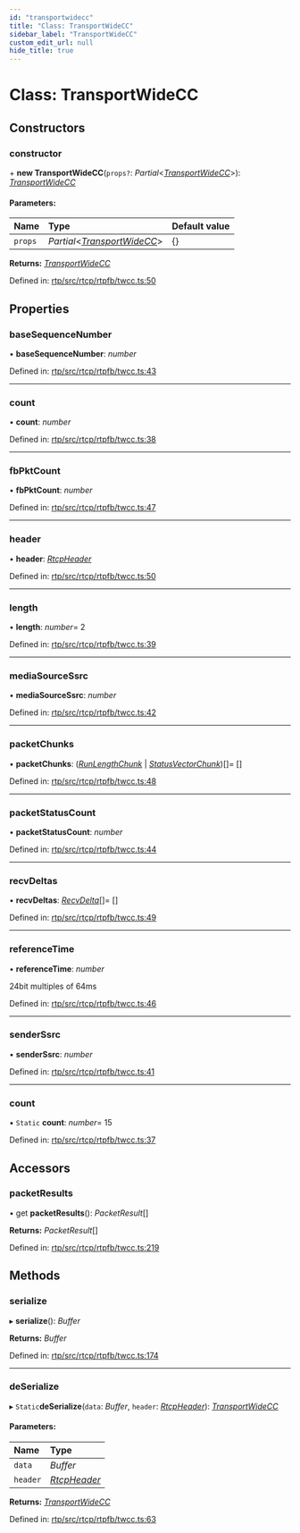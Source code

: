```yaml
---
id: "transportwidecc"
title: "Class: TransportWideCC"
sidebar_label: "TransportWideCC"
custom_edit_url: null
hide_title: true
---
```


# Class: TransportWideCC

## Constructors

### constructor

\+ **new TransportWideCC**(`props?`: *Partial*<[*TransportWideCC*](transportwidecc.md)\>): [*TransportWideCC*](transportwidecc.md)

#### Parameters:

Name | Type | Default value |
:------ | :------ | :------ |
`props` | *Partial*<[*TransportWideCC*](transportwidecc.md)\> | {} |

**Returns:** [*TransportWideCC*](transportwidecc.md)

Defined in: [rtp/src/rtcp/rtpfb/twcc.ts:50](https://github.com/shinyoshiaki/werift-webrtc/blob/8232339/packages/rtp/src/rtcp/rtpfb/twcc.ts#L50)

## Properties

### baseSequenceNumber

• **baseSequenceNumber**: *number*

Defined in: [rtp/src/rtcp/rtpfb/twcc.ts:43](https://github.com/shinyoshiaki/werift-webrtc/blob/8232339/packages/rtp/src/rtcp/rtpfb/twcc.ts#L43)

___

### count

• **count**: *number*

Defined in: [rtp/src/rtcp/rtpfb/twcc.ts:38](https://github.com/shinyoshiaki/werift-webrtc/blob/8232339/packages/rtp/src/rtcp/rtpfb/twcc.ts#L38)

___

### fbPktCount

• **fbPktCount**: *number*

Defined in: [rtp/src/rtcp/rtpfb/twcc.ts:47](https://github.com/shinyoshiaki/werift-webrtc/blob/8232339/packages/rtp/src/rtcp/rtpfb/twcc.ts#L47)

___

### header

• **header**: [*RtcpHeader*](rtcpheader.md)

Defined in: [rtp/src/rtcp/rtpfb/twcc.ts:50](https://github.com/shinyoshiaki/werift-webrtc/blob/8232339/packages/rtp/src/rtcp/rtpfb/twcc.ts#L50)

___

### length

• **length**: *number*= 2

Defined in: [rtp/src/rtcp/rtpfb/twcc.ts:39](https://github.com/shinyoshiaki/werift-webrtc/blob/8232339/packages/rtp/src/rtcp/rtpfb/twcc.ts#L39)

___

### mediaSourceSsrc

• **mediaSourceSsrc**: *number*

Defined in: [rtp/src/rtcp/rtpfb/twcc.ts:42](https://github.com/shinyoshiaki/werift-webrtc/blob/8232339/packages/rtp/src/rtcp/rtpfb/twcc.ts#L42)

___

### packetChunks

• **packetChunks**: ([*RunLengthChunk*](runlengthchunk.md) \| [*StatusVectorChunk*](statusvectorchunk.md))[]= []

Defined in: [rtp/src/rtcp/rtpfb/twcc.ts:48](https://github.com/shinyoshiaki/werift-webrtc/blob/8232339/packages/rtp/src/rtcp/rtpfb/twcc.ts#L48)

___

### packetStatusCount

• **packetStatusCount**: *number*

Defined in: [rtp/src/rtcp/rtpfb/twcc.ts:44](https://github.com/shinyoshiaki/werift-webrtc/blob/8232339/packages/rtp/src/rtcp/rtpfb/twcc.ts#L44)

___

### recvDeltas

• **recvDeltas**: [*RecvDelta*](recvdelta.md)[]= []

Defined in: [rtp/src/rtcp/rtpfb/twcc.ts:49](https://github.com/shinyoshiaki/werift-webrtc/blob/8232339/packages/rtp/src/rtcp/rtpfb/twcc.ts#L49)

___

### referenceTime

• **referenceTime**: *number*

24bit multiples of 64ms

Defined in: [rtp/src/rtcp/rtpfb/twcc.ts:46](https://github.com/shinyoshiaki/werift-webrtc/blob/8232339/packages/rtp/src/rtcp/rtpfb/twcc.ts#L46)

___

### senderSsrc

• **senderSsrc**: *number*

Defined in: [rtp/src/rtcp/rtpfb/twcc.ts:41](https://github.com/shinyoshiaki/werift-webrtc/blob/8232339/packages/rtp/src/rtcp/rtpfb/twcc.ts#L41)

___

### count

▪ `Static` **count**: *number*= 15

Defined in: [rtp/src/rtcp/rtpfb/twcc.ts:37](https://github.com/shinyoshiaki/werift-webrtc/blob/8232339/packages/rtp/src/rtcp/rtpfb/twcc.ts#L37)

## Accessors

### packetResults

• get **packetResults**(): *PacketResult*[]

**Returns:** *PacketResult*[]

Defined in: [rtp/src/rtcp/rtpfb/twcc.ts:219](https://github.com/shinyoshiaki/werift-webrtc/blob/8232339/packages/rtp/src/rtcp/rtpfb/twcc.ts#L219)

## Methods

### serialize

▸ **serialize**(): *Buffer*

**Returns:** *Buffer*

Defined in: [rtp/src/rtcp/rtpfb/twcc.ts:174](https://github.com/shinyoshiaki/werift-webrtc/blob/8232339/packages/rtp/src/rtcp/rtpfb/twcc.ts#L174)

___

### deSerialize

▸ `Static`**deSerialize**(`data`: *Buffer*, `header`: [*RtcpHeader*](rtcpheader.md)): [*TransportWideCC*](transportwidecc.md)

#### Parameters:

Name | Type |
:------ | :------ |
`data` | *Buffer* |
`header` | [*RtcpHeader*](rtcpheader.md) |

**Returns:** [*TransportWideCC*](transportwidecc.md)

Defined in: [rtp/src/rtcp/rtpfb/twcc.ts:63](https://github.com/shinyoshiaki/werift-webrtc/blob/8232339/packages/rtp/src/rtcp/rtpfb/twcc.ts#L63)
